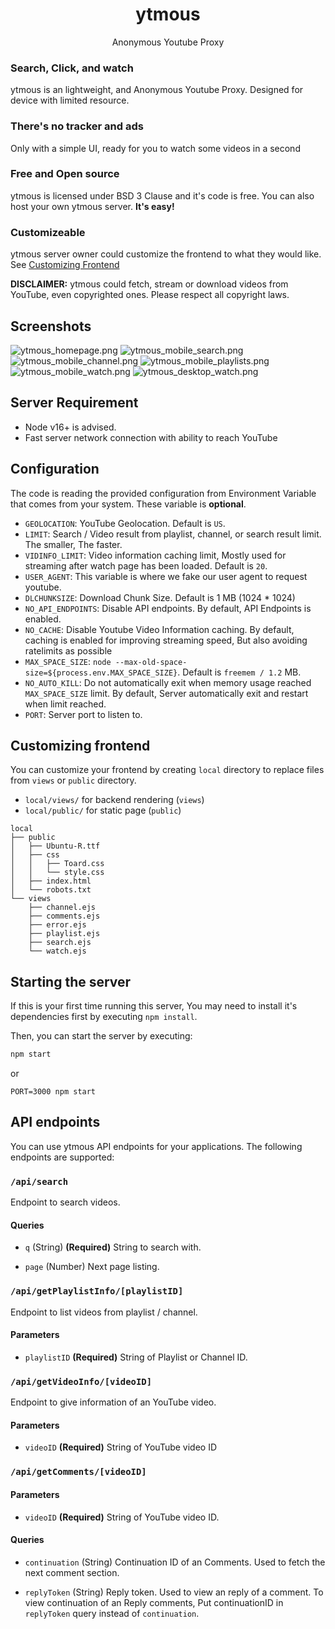 <div align="center">
  <h1>ytmous</h1>
  <p>Anonymous Youtube Proxy</p>
</div>

### Search, Click, and watch
ytmous is an lightweight, and Anonymous Youtube Proxy. Designed for device with limited resource.

### There's no tracker and ads
Only with a simple UI, ready for you to watch some videos in a second

### Free and Open source
ytmous is licensed under BSD 3 Clause and it's code is free. You can also host your own ytmous server. <b>It's easy!</b>

### Customizeable
ytmous server owner could customize the frontend to what they would like. See [Customizing Frontend](#customizingfrontend)

**DISCLAIMER:** ytmous could fetch, stream or download videos from YouTube, even copyrighted ones. Please respect all copyright laws.

## Screenshots
![ytmous_homepage.png](https://raw.githubusercontent.com/Yonle/ytmous/nightly/screenshots/ytmous_homepage.png)
![ytmous_mobile_search.png](https://raw.githubusercontent.com/Yonle/ytmous/nightly/screenshots/ytmous_mobile_search.png)
![ytmous_mobile_channel.png](https://raw.githubusercontent.com/Yonle/ytmous/nightly/screenshots/ytmous_mobile_channel.png)
![ytmous_mobile_playlists.png](https://raw.githubusercontent.com/Yonle/ytmous/nightly/screenshots/ytmous_mobile_playlists.png)
![ytmous_mobile_watch.png](https://raw.githubusercontent.com/Yonle/ytmous/nightly/screenshots/ytmous_mobile_watch.png)
![ytmous_desktop_watch.png](https://raw.githubusercontent.com/Yonle/ytmous/nightly/screenshots/ytmous_desktop_watch.png)

## Server Requirement
- Node v16+ is advised.
- Fast server network connection with ability to reach YouTube

## Configuration
The code is reading the provided configuration from Environment Variable that comes from your system. These variable is **optional**.

- `GEOLOCATION`: YouTube Geolocation. Default is `US`.
- `LIMIT`: Search / Video result from playlist, channel, or search result limit. The smaller, The faster.
- `VIDINFO_LIMIT`: Video information caching limit, Mostly used for streaming after watch page has been loaded. Default is `20`.
- `USER_AGENT`: This variable is where we fake our user agent to request youtube.
- `DLCHUNKSIZE`: Download Chunk Size. Default is 1 MB (1024 * 1024)
- `NO_API_ENDPOINTS`: Disable API endpoints. By default, API Endpoints is enabled.
- `NO_CACHE`: Disable Youtube Video Information caching. By default, caching is enabled for improving streaming speed, But also avoiding ratelimits as possible
- `MAX_SPACE_SIZE`: `node --max-old-space-size=${process.env.MAX_SPACE_SIZE}`. Default is `freemem / 1.2` MB.
- `NO_AUTO_KILL`: Do not automatically exit when memory usage reached `MAX_SPACE_SIZE` limit. By default, Server automatically exit and restart when limit reached.
- `PORT`: Server port to listen to.

## Customizing frontend
You can customize your frontend by creating `local` directory to replace files from `views` or `public` directory.

- `local/views/` for backend rendering (`views`)
- `local/public/` for static page (`public`)

```
local
├── public
│   ├── Ubuntu-R.ttf
│   ├── css
│   │   ├── Toard.css
│   │   └── style.css
│   ├── index.html
│   └── robots.txt
└── views
    ├── channel.ejs
    ├── comments.ejs
    ├── error.ejs
    ├── playlist.ejs
    ├── search.ejs
    └── watch.ejs
```

## Starting the server
If this is your first time running this server, You may need to install it's dependencies first by executing `npm install`. 

Then, you can start the server by executing:
```sh
npm start
```
or
```
PORT=3000 npm start
```

## API endpoints
You can use ytmous API endpoints for your applications. The following endpoints are supported:

### `/api/search`
Endpoint to search videos.

#### Queries
- `q` (String) **(Required)**
  String to search with.

- `page` (Number)
  Next page listing.

### `/api/getPlaylistInfo/[playlistID]`
Endpoint to list videos from playlist / channel.

#### Parameters
- `playlistID` **(Required)**
  String of Playlist or Channel ID.

### `/api/getVideoInfo/[videoID]`
Endpoint to give information of an YouTube video.

#### Parameters
- `videoID` **(Required)**
  String of YouTube video ID

### `/api/getComments/[videoID]`
#### Parameters
- `videoID` **(Required)**
  String of YouTube video ID.

#### Queries
- `continuation` (String)
  Continuation ID of an Comments. Used to fetch the next comment section.

- `replyToken` (String)
  Reply token. Used to view an reply of a comment.
  To view continuation of an Reply comments, Put continuationID in `replyToken` query instead of `continuation`.
